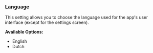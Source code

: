 ### Language

This setting allows you to choose the language used for the app's user interface (except for the settings screen).

**Available Options:**  
- English
- Dutch